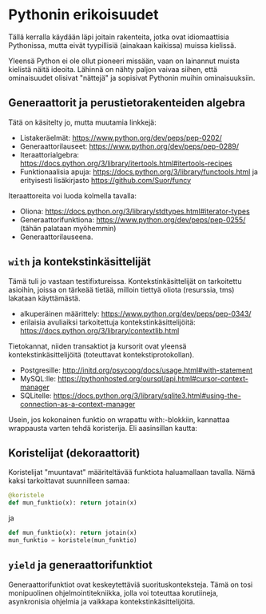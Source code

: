 # Pythonin erikoisuudet

Tällä kerralla käydään läpi joitain rakenteita, jotka ovat idiomaattisia
Pythonissa, mutta eivät tyypillisiä (ainakaan kaikissa) muissa kielissä.

Yleensä Python ei ole ollut pioneeri missään, vaan on lainannut muista
kielistä näitä ideoita.  Lähinnä on nähty paljon vaivaa siihen, että
ominaisuudet olisivat "nättejä" ja sopisivat Pythonin muihin
ominaisuuksiin.

## Generaattorit ja perustietorakenteiden algebra

Tätä on käsitelty jo, mutta muutamia linkkejä:

 * Listakeräelmät: https://www.python.org/dev/peps/pep-0202/
 * Generaattorilauseet: https://www.python.org/dev/peps/pep-0289/
 * Iteraattorialgebra:
   https://docs.python.org/3/library/itertools.html#itertools-recipes
 * Funktionaalisia apuja:
   https://docs.python.org/3/library/functools.html ja erityisesti
   lisäkirjasto https://github.com/Suor/funcy

Iteraattoreita voi luoda kolmella tavalla:

 * Oliona:
   https://docs.python.org/3/library/stdtypes.html#iterator-types
 * Generaattorifunktiona: https://www.python.org/dev/peps/pep-0255/
   (tähän palataan myöhemmin)
 * Generaattorilauseena.

## `with` ja kontekstinkäsittelijät

Tämä tuli jo vastaan testifixtureissa.  Kontekstinkäsittelijät on
tarkoitettu asioihin, joissa on tärkeää tietää, milloin tiettyä oliota
(resurssia, tms) lakataan käyttämästä.

 * alkuperäinen määrittely: https://www.python.org/dev/peps/pep-0343/
 * erilaisia avuliaiksi tarkoitettuja kontekstinkäsittelijöitä:
   https://docs.python.org/3/library/contextlib.html

Tietokannat, niiden transaktiot ja kursorit ovat yleensä
kontekstinkäsittelijöitä (toteuttavat kontekstiprotokollan).

 * Postgresille: http://initd.org/psycopg/docs/usage.html#with-statement
 * MySQL:lle:
   https://pythonhosted.org/oursql/api.html#cursor-context-manager
 * SQLitelle:
   https://docs.python.org/3/library/sqlite3.html#using-the-connection-as-a-context-manager

Usein, jos kokonainen funktio on wrapattu with:-blokkiin, kannattaa
wrappausta varten tehdä koristerija.  Eli aasinsillan kautta:

## Koristelijat (dekoraattorit)

Koristelijat "muuntavat" määriteltävää funktiota haluamallaan tavalla.
Nämä kaksi tarkoittavat suunnilleen samaa:

```python
@koristele
def mun_funktio(x): return jotain(x)
```

ja

```python
def mun_funktio(x): return jotain(x)
mun_funktio = koristele(mun_funktio)
```

## `yield` ja generaattorifunktiot

Generaattorifunktiot ovat keskeytettäviä suorituskonteksteja.  Tämä on
tosi monipuolinen ohjelmointitekniikka, jolla voi toteuttaa korutiineja,
asynkronisia ohjelmia ja vaikkapa kontekstinkäsittelijöitä.
